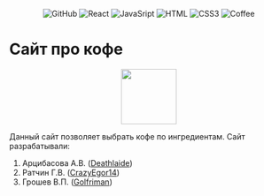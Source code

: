 <div id="logo" align="center">
  
  ![GitHub](https://img.shields.io/badge/GitHub_Pages-black?logo=GitHubPages&logoColor=white)
  ![React](https://img.shields.io/badge/React-blue?logo=React&logoColor=white)
  ![JavaSript](https://img.shields.io/badge/JavaScript-yellow?logo=JavaScript&logoColor=Black)
  ![HTML](https://img.shields.io/badge/HTML-white?logo=HTML5&logoColor=Black)
  ![CSS3](https://img.shields.io/badge/CSS-blue?logo=CSS3&logoColor=Black)
  ![Coffee](https://img.shields.io/badge/Cofee-grey?logo=buy-me-a-coffee&logoColor=Black)
</div>

# Сайт про кофе
<div id="header" align="center">
  <img src="https://media.giphy.com/media/3osxYriVAzYEW5Le92/giphy.gif" width="100"/>
</div>

Данный сайт позволяет выбрать кофе по ингредиентам.
Сайт разрабатывали:
1. Арцибасова А.В. ([Deathlaide](https://github.com/Deathlaide))
2. Ратчин Г.В. ([CrazyEgor14](https://github.com/CrazyEgor14))
3. Грошев В.П. ([Golfriman](https://github.com/Golfriman))

